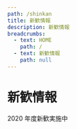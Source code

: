 ```yaml
---
path: /shinkan
title: 新歓情報
description: 新歓情報
breadcrumbs:
  - text: HOME
    path: /
  - text: 新歓情報
    path: null
---
```


# 新歓情報

2020 年度新歓実施中
